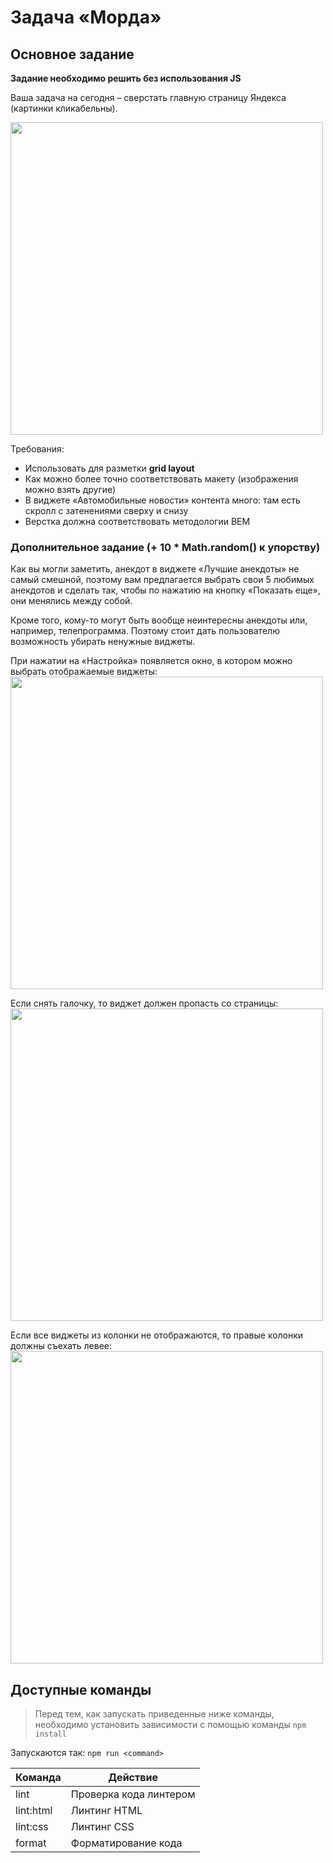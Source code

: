# Задача «Морда»

## Основное задание

**Задание необходимо решить без использования JS**

Ваша задача на сегодня – сверстать главную страницу Яндекса (картинки кликабельны).

<a href="https://img-fotki.yandex.ru/get/509739/398476706.0/0_1e315f_ac5a1d9e_-4-orig" target="_blank">
<img width="500" src="https://img-fotki.yandex.ru/get/509739/398476706.0/0_1e315f_ac5a1d9e_-4-orig">
</a>

Требования:

- Использовать для разметки **grid layout**
- Как можно более точно соответствовать макету (изображения можно взять другие)
- В виджете «Автомобильные новости» контента много: там есть скролл с затенениями сверху и снизу
- Верстка должна соответствовать методологии BEM

### Дополнительное задание (+ 10 \* Math.random() к упорству)

Как вы могли заметить, анекдот в виджете «Лучшие анекдоты» не самый смешной, поэтому вам предлагается выбрать свои 5 любимых анекдотов и сделать так, чтобы по нажатию на кнопку «Показать еще», они менялись между собой.

Кроме того, кому-то могут быть вообще неинтересны анекдоты или, например, телепрограмма. Поэтому стоит дать пользователю возможность убирать ненужные виджеты.

При нажатии на «Настройка» появляется окно, в котором можно выбрать отображаемые виджеты:
<a href="https://img-fotki.yandex.ru/get/874316/398476706.0/0_1e3160_2155e63a_orig" target="_blank">
<img width="500" src="https://img-fotki.yandex.ru/get/874316/398476706.0/0_1e3160_2155e63a_orig">
</a>

Если снять галочку, то виджет должен пропасть со страницы:
<a href="https://img-fotki.yandex.ru/get/518060/398476706.0/0_1e3155_4407fe15_orig" target="_blank">
<img width="500" src="https://img-fotki.yandex.ru/get/518060/398476706.0/0_1e3155_4407fe15_orig">
</a>

Если все виджеты из колонки не отображаются, то правые колонки должны съехать левее:
<a href="https://img-fotki.yandex.ru/get/368754/398476706.0/0_1e3161_4cf2b947_orig" target="_blank">
<img width="500" src="https://img-fotki.yandex.ru/get/368754/398476706.0/0_1e3161_4cf2b947_orig">
</a>

## Доступные команды

> Перед тем, как запускать приведенные ниже команды, необходимо установить зависимости с помощью команды `npm install`

Запускаются так: `npm run <command>`

| Команда   | Действие               |
| --------- | ---------------------- |
| lint      | Проверка кода линтером |
| lint:html | Линтинг HTML           |
| lint:css  | Линтинг CSS            |
| format    | Форматирование кода    |
